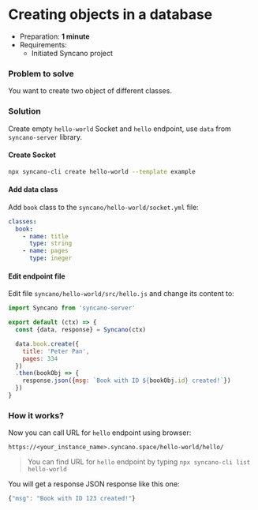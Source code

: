 # Creating objects in a database

- Preparation: **1 minute**
- Requirements:
  - Initiated Syncano project

### Problem to solve

You want to create two object of different classes.

### Solution

Create empty `hello-world` Socket and `hello` endpoint, use `data` from `syncano-server` library.

#### Create Socket

```sh
npx syncano-cli create hello-world --template example
```

#### Add data class

Add `book` class to the `syncano/hello-world/socket.yml` file:

```yaml
classes:
  book:
    - name: title
      type: string
    - name: pages
      type: ineger
```

#### Edit endpoint file


Edit file `syncano/hello-world/src/hello.js` and change its content to:

```js
import Syncano from 'syncano-server'

export default (ctx) => {
  const {data, response} = Syncano(ctx)

  data.book.create({
    title: 'Peter Pan',
    pages: 334
  })
  .then(bookObj => {
    response.json({msg: `Book with ID ${bookObj.id} created!`})
  })
}
```

### How it works?

Now you can call URL for `hello` endpoint using browser:

```
https://<your_instance_name>.syncano.space/hello-world/hello/
```
> You can find URL for `hello` endpoint by typing `npx syncano-cli list hello-world`

You will get a response JSON response like this one:

```js
{"msg": "Book with ID 123 created!"}
```
